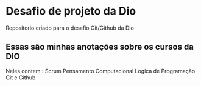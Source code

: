 # Desafio de projeto da Dio
Repositorio criado para o desafio Git/Github da Dio

## Essas são minhas anotações sobre os cursos da DIO

Neles contem :
Scrum
Pensamento Computacional
Logica de Programação
Git e Github
